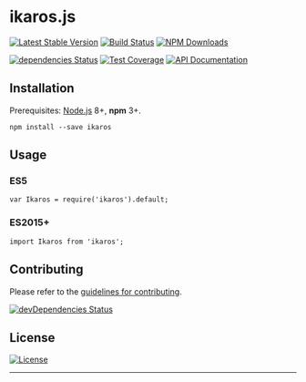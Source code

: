 # ikaros.js

[![Latest Stable Version](https://img.shields.io/npm/v/ikaros.js.svg)](https://www.npmjs.com/package/ikaros.js)
[![Build Status](https://img.shields.io/travis/matejsvajger/ikaros.js/master.svg)](https://travis-ci.org/matejsvajger/ikaros.js)
[![NPM Downloads](https://img.shields.io/npm/dm/ikaros.js.svg)](https://www.npmjs.com/package/ikaros.js)

[![dependencies Status](https://david-dm.org/matejsvajger/ikaros.js/status.svg)](https://david-dm.org/matejsvajger/ikaros.js)
[![Test Coverage](https://img.shields.io/codecov/c/github/matejsvajger/ikaros.js/master.svg)](https://codecov.io/github/matejsvajger/ikaros.js?branch=master)
[![API Documentation](https://doc.esdoc.org/github.com/matejsvajger/ikaros.js/badge.svg)](https://doc.esdoc.org/github.com/matejsvajger/ikaros.js/)

## Installation

Prerequisites: [Node.js](https://nodejs.org/) 8+, **npm** 3+.

    npm install --save ikaros

## Usage

### ES5

    var Ikaros = require('ikaros').default;

### ES2015+

    import Ikaros from 'ikaros';

## Contributing

Please refer to the [guidelines for contributing](./CONTRIBUTING.md).

[![devDependencies Status](https://david-dm.org/matejsvajger/ikaros.js/dev-status.svg)](https://david-dm.org/matejsvajger/ikaros.js?type=dev)

## License

[![License](https://img.shields.io/npm/l/ikaros.js.svg)](LICENSE.md)

---
